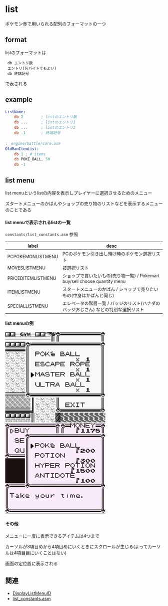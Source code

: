 # list

ポケモン赤で用いられる配列のフォーマットの一つ

## format

listのフォーマットは

```
 db エントリ数
 エントリ(何バイトでもよい)
 db 終端記号
```

で表される

## example

```asm
ListName:
    db 2        ; listのエントリ数
    db ...      ; listのエントリ1
    db ...      ; listのエントリ2
    db -1       ; 終端記号

;　engine/battle/core.asm 
OldManItemList:
	db 1 ; # items
	db POKE_BALL, 50
	db -1
```

## list menu

list menuというlistの内容を表示しプレイヤーに選択させるためのメニュー

スタートメニューのかばんやショップの売り物のリストなどを表示するメニューのことである

#### list menuで表示されるlistの一覧

`constants/list_constants.asm` 参照

 label  |  desc
---- | ----
 PCPOKEMONLISTMENU  |  PCのポケモン引き出し預け時のポケモン選択リスト
 MOVESLISTMENU  |  技選択リスト
 PRICEDITEMLISTMENU  |  ショップで買いたいもの(売り物一覧) / Pokemart buy/sell choose quantity menu
 ITEMLISTMENU  |  スタートメニューのかばん / ショップで売りたいもの(中身はかばんと同じ)
 SPECIALLISTMENU  |  エレベータの階層一覧 / バッジのリスト(ハナダのバッジおじさん) などの特別な選択リスト

#### list menuの例

![bag](../docs/image/menu/item_list.jpg) &nbsp; ![sell](../docs/image/menu/sell_list.png)

#### その他

メニューに一度に表示できるアイテムは4つまで

カーソルが3項目めから4項目めにいくときにスクロールが生じる(よってカーソルは4項目目にいくことはない)

画面の定位置に表示される


## 関連

- [DisplayListMenuID](./../home.asm)
- [list_constants.asm](./../constants/list_constants.asm)
